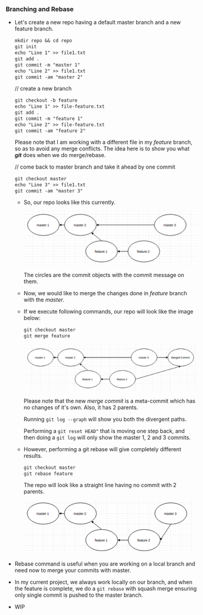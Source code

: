 ### Branching and Rebase

* Let's create a new repo having a default master branch and a new feature branch.

  ```
  mkdir repo && cd repo
  git init
  echo "Line 1" >> file1.txt
  git add .
  git commit -m "master 1"
  echo "Line 2" >> file1.txt
  git commit -am "master 2"
  ```
  // create a new branch
  ```
  git checkout -b feature
  echo "Line 1" >> file-feature.txt
  git add .
  git commit -m "feature 1"
  echo "Line 2" >> file-feature.txt
  git commit -am "feature 2"
  ```

  Please note that I am working with a different file in my *feature* branch, so as to avoid any merge conflicts.
  The idea here is to show you what ***git*** does when we do merge/rebase.

  // come back to master branch and take it ahead by one commit
  ```
  git checkout master
  echo "Line 3" >> file1.txt
  git commit -am "master 3"
  ```

  * So, our repo looks like this currently.

    ![Current repo snapsot](images/merge1.png)

    The circles are the commit objects with the commit message on them.

  * Now, we would like to merge the changes done in *feature* branch with the *master*.

  * If we execute following commands, our repo will look like the image below:

    ```
    git checkout master
    git merge feature
    ```

    ![After Merge](images/merge2.png)

    Please note that the new *merge commit* is a meta-commit which has no changes of it's own. Also, it has 2 parents.

    Running `git log --graph` will show you both the divergent paths.

    Performing a `git reset HEAD^` that is moving one step back, and then doing a `git log` will only show the master 1, 2 and 3 commits.

  * However, performing a git rebase will give completely different results.

    ```
    git checkout master
    git rebase feature
    ```

    The repo will look like a straight line having no commit with 2 parents.

    ![After Rebase](images/merge3.png)

* Rebase command is useful when you are working on a local branch and need now to merge your commits with master.

* In my current project, we always work locally on our branch, and when the feature is complete, we do a `git rebase` with squash merge ensuring only single commit is pushed to the master branch.

* WIP
